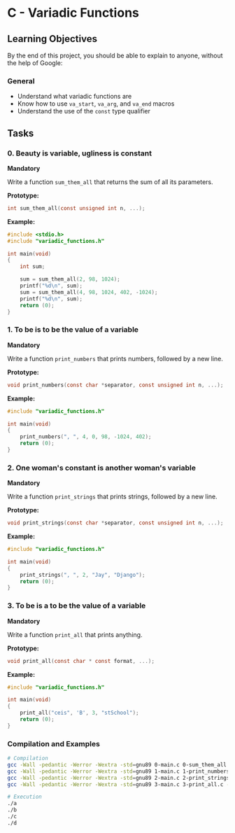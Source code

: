 # C - Variadic Functions

## Learning Objectives

By the end of this project, you should be able to explain to anyone, without the help of Google:

### General
- Understand what variadic functions are
- Know how to use `va_start`, `va_arg`, and `va_end` macros
- Understand the use of the `const` type qualifier

## Tasks

### 0. Beauty is variable, ugliness is constant
**Mandatory**

Write a function `sum_them_all` that returns the sum of all its parameters.

**Prototype:**
```c
int sum_them_all(const unsigned int n, ...);
```

**Example:**
```c
#include <stdio.h>
#include "variadic_functions.h"

int main(void)
{
    int sum;

    sum = sum_them_all(2, 98, 1024);
    printf("%d\n", sum);
    sum = sum_them_all(4, 98, 1024, 402, -1024);
    printf("%d\n", sum);
    return (0);
}
```

### 1. To be is to be the value of a variable
**Mandatory**

Write a function `print_numbers` that prints numbers, followed by a new line.

**Prototype:**
```c
void print_numbers(const char *separator, const unsigned int n, ...);
```

**Example:**
```c
#include "variadic_functions.h"

int main(void)
{
    print_numbers(", ", 4, 0, 98, -1024, 402);
    return (0);
}
```

### 2. One woman's constant is another woman's variable
**Mandatory**

Write a function `print_strings` that prints strings, followed by a new line.

**Prototype:**
```c
void print_strings(const char *separator, const unsigned int n, ...);
```

**Example:**
```c
#include "variadic_functions.h"

int main(void)
{
    print_strings(", ", 2, "Jay", "Django");
    return (0);
}
```

### 3. To be is a to be the value of a variable
**Mandatory**

Write a function `print_all` that prints anything.

**Prototype:**
```c
void print_all(const char * const format, ...);
```

**Example:**
```c
#include "variadic_functions.h"

int main(void)
{
    print_all("ceis", 'B', 3, "stSchool");
    return (0);
}
```

### Compilation and Examples
```bash
# Compilation
gcc -Wall -pedantic -Werror -Wextra -std=gnu89 0-main.c 0-sum_them_all.c -o a
gcc -Wall -pedantic -Werror -Wextra -std=gnu89 1-main.c 1-print_numbers.c -o b
gcc -Wall -pedantic -Werror -Wextra -std=gnu89 2-main.c 2-print_strings.c -o c
gcc -Wall -pedantic -Werror -Wextra -std=gnu89 3-main.c 3-print_all.c -o d

# Execution
./a
./b
./c
./d
```

